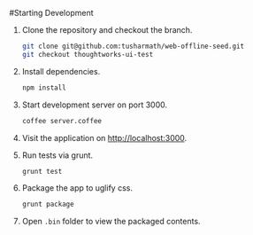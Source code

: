 #Starting Development

1. Clone the repository and checkout the branch.

	```bash
	git clone git@github.com:tusharmath/web-offline-seed.git
	git checkout thoughtworks-ui-test
	```

2. Install dependencies.

	```bash
	npm install
	```
3. Start development server on port 3000.

	```bash
	coffee server.coffee
	```
4. Visit the application on [http://localhost:3000]().

5. Run tests via grunt.

	```bash
	grunt test
	```
	
6. Package the app to uglify css.

	```bash
	grunt package
	```
7. Open `.bin` folder to view the packaged contents.
	
